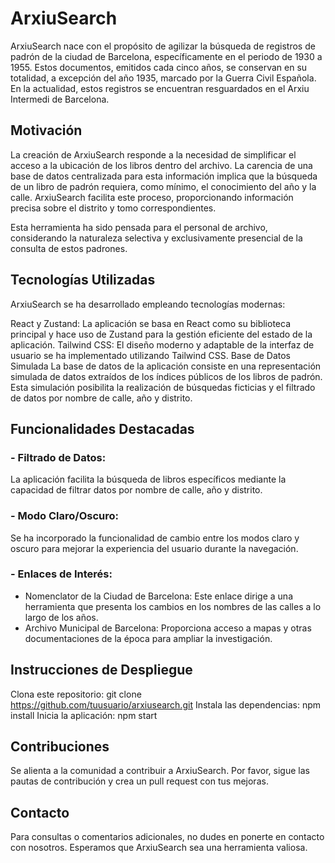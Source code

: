 
# ArxiuSearch
ArxiuSearch nace con el propósito de agilizar la búsqueda de registros de padrón de la ciudad de Barcelona, específicamente en el periodo de 1930 a 1955. Estos documentos, emitidos cada cinco años, se conservan en su totalidad, a excepción del año 1935, marcado por la Guerra Civil Española. En la actualidad, estos registros se encuentran resguardados en el Arxiu Intermedi de Barcelona.

## Motivación
La creación de ArxiuSearch responde a la necesidad de simplificar el acceso a la ubicación de los libros dentro del archivo. La carencia de una base de datos centralizada para esta información implica que la búsqueda de un libro de padrón requiera, como mínimo, el conocimiento del año y la calle. ArxiuSearch facilita este proceso, proporcionando información precisa sobre el distrito y tomo correspondientes.

Esta herramienta ha sido pensada para el personal de archivo, considerando la naturaleza selectiva y exclusivamente presencial de la consulta de estos padrones.

## Tecnologías Utilizadas
ArxiuSearch se ha desarrollado empleando tecnologías modernas:

React y Zustand: La aplicación se basa en React como su biblioteca principal y hace uso de Zustand para la gestión eficiente del estado de la aplicación.
Tailwind CSS: El diseño moderno y adaptable de la interfaz de usuario se ha implementado utilizando Tailwind CSS.
Base de Datos Simulada
La base de datos de la aplicación consiste en una representación simulada de datos extraídos de los índices públicos de los libros de padrón. Esta simulación posibilita la realización de búsquedas ficticias y el filtrado de datos por nombre de calle, año y distrito.

## Funcionalidades Destacadas
### - Filtrado de Datos: 
La aplicación facilita la búsqueda de libros específicos mediante la capacidad de filtrar datos por nombre de calle, año y distrito.

### - Modo Claro/Oscuro: 
Se ha incorporado la funcionalidad de cambio entre los modos claro y oscuro para mejorar la experiencia del usuario durante la navegación.

### - Enlaces de Interés:

- Nomenclator de la Ciudad de Barcelona: Este enlace dirige a una herramienta que presenta los cambios en los nombres de las calles a lo largo de los años.
- Archivo Municipal de Barcelona: Proporciona acceso a mapas y otras documentaciones de la época para ampliar la investigación.

## Instrucciones de Despliegue
Clona este repositorio: git clone https://github.com/tuusuario/arxiusearch.git
Instala las dependencias: npm install
Inicia la aplicación: npm start

## Contribuciones
Se alienta a la comunidad a contribuir a ArxiuSearch. Por favor, sigue las pautas de contribución y crea un pull request con tus mejoras.

## Contacto
Para consultas o comentarios adicionales, no dudes en ponerte en contacto con nosotros. Esperamos que ArxiuSearch sea una herramienta valiosa.
